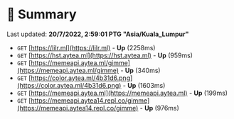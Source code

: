 # 📖 Summary
Last updated: **20/7/2022, 2:59:01 PTG "Asia/Kuala_Lumpur"**

- `GET` [https://lilr.ml](https://lilr.ml) - **Up** (2258ms)
- `GET` [https://hst.aytea.ml](https://hst.aytea.ml) - **Up** (959ms)
- `GET` [https://memeapi.aytea.ml/gimme](https://memeapi.aytea.ml/gimme) - **Up** (340ms)
- `GET` [https://color.aytea.ml/4b31d6.png](https://color.aytea.ml/4b31d6.png) - **Up** (1603ms)
- `GET` [https://memeapi.aytea.ml](https://memeapi.aytea.ml) - **Up** (199ms)
- `GET` [https://memeapi.aytea14.repl.co/gimme](https://memeapi.aytea14.repl.co/gimme) - **Up** (976ms)
